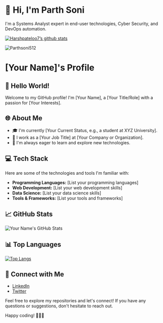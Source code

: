# 👋 Hi, I'm Parth Soni
I'm a Systems Analyst expert in end-user technologies, Cyber Security, and DevOps automation.

[![Harshpateloo7’s github stats](https://github-readme-stats.vercel.app/api?username=Parthsoni512&show_icons=true&line_height=21&show_icons=true&theme=vue&count_private=true)](https://github.com/Parthsoni512)

<img align="center" src="https://github-readme-streak-stats.herokuapp.com/?user=Parthsoni512&" alt="Parthsoni512" />


# [Your Name]'s Profile

## 👋 Hello World!

Welcome to my GitHub profile! I'm [Your Name], a [Your Title/Role] with a passion for [Your Interests].

## 🌐 About Me

- 🎓 I'm currently [Your Current Status, e.g., a student at XYZ University].
- 💼 I work as a [Your Job Title] at [Your Company or Organization].
- 🌱 I'm always eager to learn and explore new technologies.

## 💻 Tech Stack

Here are some of the technologies and tools I'm familiar with:

- **Programming Languages:** [List your programming languages]
- **Web Development:** [List your web development skills]
- **Data Science:** [List your data science skills]
- **Tools & Frameworks:** [List your tools and frameworks]

## 📈 GitHub Stats

![Your Name's GitHub Stats](https://github-readme-stats.vercel.app/api?username=your-username&show_icons=true&theme=radical)

## 📊 Top Languages

[![Top Langs](https://github-readme-stats.vercel.app/api/top-langs/?username=your-username&layout=compact)](https://github.com/anuraghazra/github-readme-stats)

## 🤝 Connect with Me

- [LinkedIn](https://www.linkedin.com/in/your-linkedin-profile)
- [Twitter](https://twitter.com/your-twitter-handle)

Feel free to explore my repositories and let's connect! If you have any questions or suggestions, don't hesitate to reach out.

Happy coding! 👩‍💻🚀



